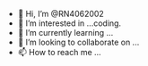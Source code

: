 - 👋 Hi, I’m @RN4062002
- 👀 I’m interested in ...coding.
- 🌱 I’m currently learning ...
- 💞️ I’m looking to collaborate on ...
- 📫 How to reach me ...

<!---
RN4062002/RN4062002 is a ✨ special ✨ repository because its `README.md` (this file) appears on your GitHub profile.
You can click the Preview link to take a look at your changes.
--->
